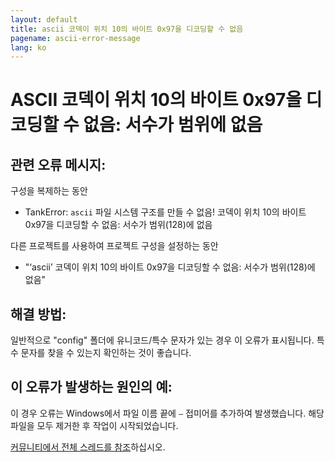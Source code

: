 ```yaml
---
layout: default
title: ascii 코덱이 위치 10의 바이트 0x97을 디코딩할 수 없음
pagename: ascii-error-message
lang: ko
---
```


# ASCII 코덱이 위치 10의 바이트 0x97을 디코딩할 수 없음: 서수가 범위에 없음

## 관련 오류 메시지:

구성을 복제하는 동안
- TankError: `ascii` 파일 시스템 구조를 만들 수 없음! 코덱이 위치 10의 바이트 0x97을 디코딩할 수 없음: 서수가 범위(128)에 없음

다른 프로젝트를 사용하여 프로젝트 구성을 설정하는 동안
- "‘ascii’ 코덱이 위치 10의 바이트 0x97을 디코딩할 수 없음: 서수가 범위(128)에 없음"

## 해결 방법:

일반적으로 "config" 폴더에 유니코드/특수 문자가 있는 경우 이 오류가 표시됩니다. 특수 문자를 찾을 수 있는지 확인하는 것이 좋습니다.

## 이 오류가 발생하는 원인의 예:

이 경우 오류는 Windows에서 파일 이름 끝에 `–` 접미어를 추가하여 발생했습니다. 해당 파일을 모두 제거한 후 작업이 시작되었습니다.

[커뮤니티에서 전체 스레드를 참조](https://community.shotgridsoftware.com/t/ascii-problem/7688)하십시오.

